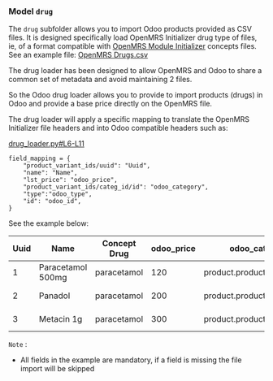 ### Model `drug`

The `drug` subfolder allows you to import Odoo products provided as CSV files.
It is designed specifically load OpenMRS Initializer drug type of files, ie, of a format compatible with [OpenMRS Module Initializer](https://github.com/mekomsolutions/openmrs-module-initializer/) concepts files.
See an example file: [OpenMRS Drugs.csv](https://github.com/mekomsolutions/openmrs-module-initializer/blob/master/readme/drugs.md)

The drug loader has been designed to allow OpenMRS and Odoo to share a common set of metadata and avoid maintaining 2 files.

So the Odoo drug loader allows you to provide to import products (drugs) in Odoo and provide a base price directly on the OpenMRS file.

The drug loader will apply a specific mapping to translate the OpenMRS Initializer file headers and into Odoo compatible headers such as:

[drug_loader.py#L6-L11](https://github.com/mekomsolutions/odoo-initializer/blob/ce149ea01c58c1101ee43f20d5dbcbad26a332af/odoo_initializer/models/drug_loader.py#L6-L11)
```
field_mapping = {
    "product_variant_ids/uuid": "Uuid",
    "name": "Name",
    "lst_price": "odoo_price",
    "product_variant_ids/categ_id/id": "odoo_category",
    "type":"odoo_type",
    "id": "odoo_id",
}
```

See the example below:

| Uuid | 	Name |	Concept Drug |	odoo_price | odoo_category | odoo_id | odoo_type |
| - | - | - | - | - | - | - |
| 1 | Paracetamol 500mg | paracetamol | 120 | product.product_category_all | paracetamol_500mg | Stockable Product |
| 2 | Panadol | paracetamol | 200 | product.product_category_all | Panadol | Stockable Product |
| 3 | Metacin 1g | paracetamol | 300 | product.product_category_all | Metacin_1g | Stockable Product |

`Note` :
- All fields in the example are mandatory, if a field is missing the file import will be skipped

